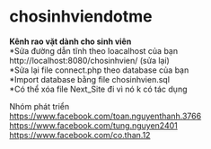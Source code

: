 # chosinhviendotme
<b>Kênh rao vặt dành cho sinh viên</b><br/>
*Sửa đường dẫn tĩnh theo loacalhost của bạn <br/> 
http://localhost:8080/chosinhvien/ (sửa lại)<br/> 
*Sửa lại file connect.php theo database của bạn<br/> 
*Import database bằng file chosinhvien.sql<br/> 
*Có thể xóa file Next_Site đi vì nó k có tác dụng<br/> 

Nhóm phát triển<br/>
https://www.facebook.com/toan.nguyenthanh.3766<br/>
https://www.facebook.com/tung.nguyen2401<br/>
https://www.facebook.com/co.than.12<br/>


